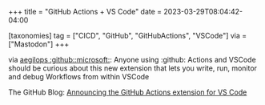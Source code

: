 +++
title = "GitHub Actions + VS Code"
date = 2023-03-29T08:04:42-04:00

[taxonomies]
tag = ["CICD", "GitHub", "GitHubActions", "VSCode"]
via = ["Mastodon"]
+++

via [aegilops :github::microsoft:](https://fosstodon.org/@aegilops/110102198559718111): Anyone using :github: Actions and VSCode should be curious about this new extension that lets you write, run, monitor and debug Workflows from within VSCode

<!-- more -->

The GitHub Blog: [Announcing the GitHub Actions extension for VS Code](https://github.blog/2023-03-28-announcing-the-github-actions-extension-for-vs-code/)
